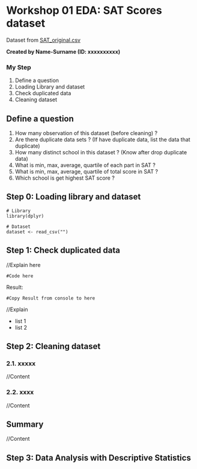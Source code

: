 # Workshop 01 EDA: SAT Scores dataset

Dataset from [SAT_original.csv](https://raw.githubusercontent.com/safesit23/INT214-Statistics/main/datasets/SAT_original.csv)

**Created by Name-Surname (ID: xxxxxxxxxx)**

### My Step
1. Define a question
2. Loading Library and dataset
3. Check duplicated data 
4. Cleaning dataset

## Define a question

1. How many observation of this dataset (before cleaning) ?
2. Are there duplicate data sets ? (If have duplicate data, list the data that duplicate)
3. How many distinct school in this dataset ? (Know after drop duplicate data)
4. What is min, max, average, quartile of each part in SAT ?
5. What is min, max, average, quartile of total score in SAT ?
6. Which school is get highest SAT score ?


## Step 0: Loading library and dataset

```
# Library
library(dplyr)

# Dataset
dataset <- read_csv("")
```

## Step 1: Check duplicated data 

//Explain here

```
#Code here
```

Result:

```
#Copy Result from console to here
```

//Explain

- list 1
- list 2

## Step 2: Cleaning dataset

### 2.1. xxxxx
//Content

### 2.2. xxxx
//Content

## Summary
//Content

## Step 3: Data Analysis with Descriptive Statistics 

